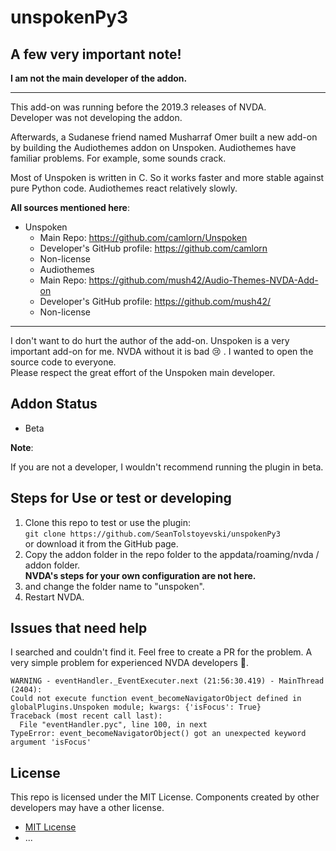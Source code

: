 # unspokenPy3

## A few very important note!

**I am not the main developer of the addon.**

***

This add-on was running before the 2019.3 releases of NVDA.  
Developer was not developing the addon.

Afterwards, a Sudanese friend named Musharraf Omer built a new add-on by building the Audiothemes addon on Unspoken.
Audiothemes have familiar problems.
For example, some sounds crack.

Most of Unspoken is written in C.
So it works faster and more stable against pure Python code.
Audiothemes react relatively slowly.

**All sources mentioned here**:

* Unspoken
	- Main Repo: https://github.com/camlorn/Unspoken
	- Developer's GitHub profile: https://github.com/camlorn
	- Non-license
	* Audiothemes
	- Main Repo: https://github.com/mush42/Audio-Themes-NVDA-Add-on
	- Developer's GitHub profile: https://github.com/mush42/
	- Non-license

***

I don't want to do  hurt the author of the add-on.
Unspoken is a very important add-on for me.
NVDA without it is bad 😢 .
I wanted to open the source code to everyone.  
Please respect the great effort of the Unspoken main developer.

## Addon Status
* Beta

**Note**:

If you are not a developer, I wouldn't recommend running the plugin in beta.

## Steps for Use or test or developing

1. Clone this repo to test or use the plugin:  
`git clone https://github.com/SeanTolstoyevski/unspokenPy3`  
or download it from the GitHub page.
2. Copy the addon folder in the repo folder to the appdata/roaming/nvda / addon folder.  
**NVDA's steps for your own configuration are not here.**
3. and change the folder name to "unspoken".
4. Restart NVDA.

## Issues that need help

I searched and couldn't find it.
Feel free to create a PR for the problem.
A very simple problem for experienced NVDA developers 🤗.

```
WARNING - eventHandler._EventExecuter.next (21:56:30.419) - MainThread (2404):
Could not execute function event_becomeNavigatorObject defined in globalPlugins.Unspoken module; kwargs: {'isFocus': True}
Traceback (most recent call last):
  File "eventHandler.pyc", line 100, in next
TypeError: event_becomeNavigatorObject() got an unexpected keyword argument 'isFocus'
```

## License

This repo is licensed under the MIT License.
Components created by other developers may have a other license.
- [MIT Lıcense](https://github.com/SeanTolstoyevski/unspokenPy3/blob/master/LICENSE)
- ...
